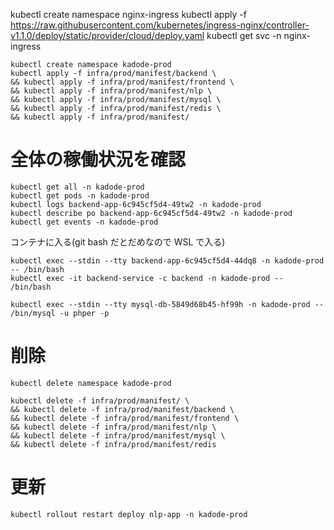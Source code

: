 kubectl create namespace nginx-ingress
kubectl apply -f https://raw.githubusercontent.com/kubernetes/ingress-nginx/controller-v1.1.0/deploy/static/provider/cloud/deploy.yaml
kubectl get svc -n nginx-ingress

```
kubectl create namespace kadode-prod
kubectl apply -f infra/prod/manifest/backend \
&& kubectl apply -f infra/prod/manifest/frontend \
&& kubectl apply -f infra/prod/manifest/nlp \
&& kubectl apply -f infra/prod/manifest/mysql \
&& kubectl apply -f infra/prod/manifest/redis \
&& kubectl apply -f infra/prod/manifest/
```

# 全体の稼働状況を確認

```
kubectl get all -n kadode-prod
kubectl get pods -n kadode-prod
kubectl logs backend-app-6c945cf5d4-49tw2 -n kadode-prod
kubectl describe po backend-app-6c945cf5d4-49tw2 -n kadode-prod
kubectl get events -n kadode-prod
```

コンテナに入る(git bash だとだめなので WSL で入る)

```
kubectl exec --stdin --tty backend-app-6c945cf5d4-44dq8 -n kadode-prod -- /bin/bash
kubectl exec -it backend-service -c backend -n kadode-prod -- /bin/bash
```

```
kubectl exec --stdin --tty mysql-db-5849d68b45-hf99h -n kadode-prod -- /bin/mysql -u phper -p
```

# 削除

```
kubectl delete namespace kadode-prod

kubectl delete -f infra/prod/manifest/ \
&& kubectl delete -f infra/prod/manifest/backend \
&& kubectl delete -f infra/prod/manifest/frontend \
&& kubectl delete -f infra/prod/manifest/nlp \
&& kubectl delete -f infra/prod/manifest/mysql \
&& kubectl delete -f infra/prod/manifest/redis

```

# 更新

```
kubectl rollout restart deploy nlp-app -n kadode-prod
```

